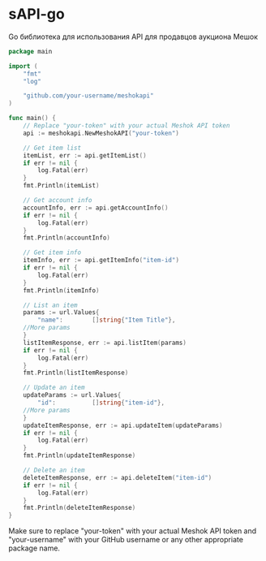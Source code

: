 # sAPI-go
Go библиотека для использования API для продавцов аукциона Мешок

```go
package main

import (
	"fmt"
	"log"

	"github.com/your-username/meshokapi"
)

func main() {
	// Replace "your-token" with your actual Meshok API token
	api := meshokapi.NewMeshokAPI("your-token")

	// Get item list
	itemList, err := api.getItemList()
	if err != nil {
		log.Fatal(err)
	}
	fmt.Println(itemList)

	// Get account info
	accountInfo, err := api.getAccountInfo()
	if err != nil {
		log.Fatal(err)
	}
	fmt.Println(accountInfo)

	// Get item info
	itemInfo, err := api.getItemInfo("item-id")
	if err != nil {
		log.Fatal(err)
	}
	fmt.Println(itemInfo)

	// List an item
	params := url.Values{
		"name":        []string{"Item Title"},
    //More params
	}
	listItemResponse, err := api.listItem(params)
	if err != nil {
		log.Fatal(err)
	}
	fmt.Println(listItemResponse)

	// Update an item
	updateParams := url.Values{
		"id":          []string{"item-id"},
    //More params
	}
	updateItemResponse, err := api.updateItem(updateParams)
	if err != nil {
		log.Fatal(err)
	}
	fmt.Println(updateItemResponse)

	// Delete an item
	deleteItemResponse, err := api.deleteItem("item-id")
	if err != nil {
		log.Fatal(err)
	}
	fmt.Println(deleteItemResponse)
}
```

Make sure to replace "your-token" with your actual Meshok API token and "your-username" with your GitHub username or any other appropriate package name.
